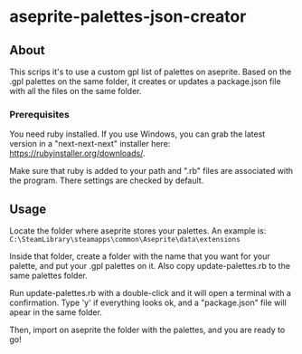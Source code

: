 # aseprite-palettes-json-creator

## About <a name = "about"></a>

This scrips it's to use a custom gpl list of palettes on aseprite. Based on the
.gpl palettes on the same folder, it creates or updates a package.json file with
all the files on the same folder.

### Prerequisites

You need ruby installed. If you use Windows, you can grab the latest version
in a "next-next-next" installer here: https://rubyinstaller.org/downloads/.

Make sure that ruby is added to your path and ".rb" files are associated with
the program. There settings are checked by default.

## Usage <a name = "usage"></a>

Locate the folder where aseprite stores your palettes. An example is:
`C:\SteamLibrary\steamapps\common\Aseprite\data\extensions`

Inside that folder, create a folder with the name that you want for your
palette, and put your .gpl palettes on it. Also copy update-palettes.rb to the
same palettes folder.

Run update-palettes.rb with a double-click and it will open a terminal with a
confirmation. Type 'y' if everything looks ok, and a "package.json" file will
apear in the same folder.

Then, import on aseprite the folder with the palettes, and you are ready to
go!
